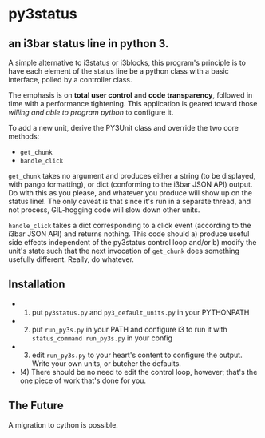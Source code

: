 # py3status
## an i3bar status line in python 3.

A simple alternative to i3status or i3blocks, this program's principle is to have each element of the status line be a python class with a basic interface, polled by a controller class.

The emphasis is on **total user control** and **code transparency**, followed in time with a performance tightening. This application is geared toward those *willing and able to program python* to configure it.

To add a new unit, derive the PY3Unit class and override the two core methods:
- `get_chunk`
- `handle_click`

`get_chunk` takes no argument and produces either a string (to be displayed, with pango formatting), or dict (conforming to the i3bar JSON API) output. Do with this as you please, and whatever you produce will show up on the status line!. The only caveat is that since it's run in a separate thread, and not process, GIL-hogging code will slow down other units.

`handle_click` takes a dict corresponding to a click event (according to the i3bar JSON API) and returns nothing. This code should a) produce useful side effects independent of the py3status control loop and/or b) modify the unit's state such that the next invocation of `get_chunk` does something usefully different. Really, do whatever.

## Installation

- 1) put `py3status.py` and `py3_default_units.py` in your PYTHONPATH
- 2) put `run_py3s.py` in your PATH and configure i3 to run it with `status_command run_py3s.py` in your config
- 3) edit `run_py3s.py` to your heart's content to configure the output. Write your own units, or butcher the defaults.
- !4) There should be no need to edit the control loop, however; that's the one piece of work that's done for you.

## The Future

A migration to cython is possible.
